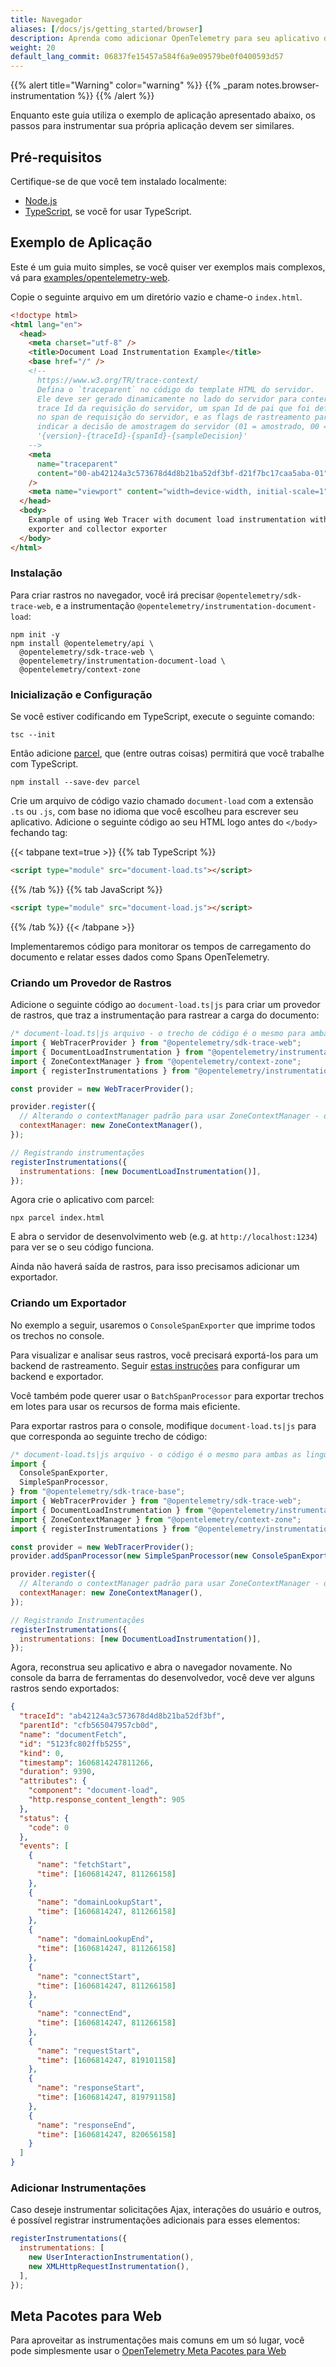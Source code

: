 ```yaml
---
title: Navegador
aliases: [/docs/js/getting_started/browser]
description: Aprenda como adicionar OpenTelemetry para seu aplicativo de navegador
weight: 20
default_lang_commit: 06837fe15457a584f6a9e09579be0f0400593d57
---
```


{{% alert title="Warning" color="warning" %}}
{{% _param notes.browser-instrumentation %}} {{% /alert %}}

Enquanto este guia utiliza o exemplo de aplicação apresentado abaixo, os passos para instrumentar sua própria aplicação devem ser similares.

## Pré-requisitos

Certifique-se de que você tem instalado localmente:

- [Node.js](https://nodejs.org/en/download/)
- [TypeScript](https://www.typescriptlang.org/download), se você for usar
  TypeScript.

## Exemplo de Aplicação

Este é um guia muito simples, se você quiser ver exemplos mais complexos, vá para
[examples/opentelemetry-web](https://github.com/open-telemetry/opentelemetry-js/tree/main/examples/opentelemetry-web).

Copie o seguinte arquivo em um diretório vazio e chame-o `index.html`.

```html
<!doctype html>
<html lang="en">
  <head>
    <meta charset="utf-8" />
    <title>Document Load Instrumentation Example</title>
    <base href="/" />
    <!--
      https://www.w3.org/TR/trace-context/
      Defina o `traceparent` no código do template HTML do servidor. 
      Ele deve ser gerado dinamicamente no lado do servidor para conter o
      trace Id da requisição do servidor, um span Id de pai que foi definido
      no span de requisição do servidor, e as flags de rastreamento para
      indicar a decisão de amostragem do servidor (01 = amostrado, 00 = não amostrado).
      '{version}-{traceId}-{spanId}-{sampleDecision}'
    -->
    <meta
      name="traceparent"
      content="00-ab42124a3c573678d4d8b21ba52df3bf-d21f7bc17caa5aba-01"
    />
    <meta name="viewport" content="width=device-width, initial-scale=1" />
  </head>
  <body>
    Example of using Web Tracer with document load instrumentation with console
    exporter and collector exporter
  </body>
</html>
```

### Instalação

Para criar rastros no navegador, você irá precisar `@opentelemetry/sdk-trace-web`,
e a instrumentação `@opentelemetry/instrumentation-document-load`:

```shell
npm init -y
npm install @opentelemetry/api \
  @opentelemetry/sdk-trace-web \
  @opentelemetry/instrumentation-document-load \
  @opentelemetry/context-zone
```

### Inicialização e Configuração

Se você estiver codificando em TypeScript, execute o seguinte comando:

```shell
tsc --init
```

Então adicione [parcel](https://parceljs.org/), que (entre outras coisas) permitirá que você trabalhe com TypeScript.

```shell
npm install --save-dev parcel
```

Crie um arquivo de código vazio chamado `document-load` com a extensão `.ts` ou `.js`,
com base no idioma que você escolheu para escrever seu aplicativo. Adicione o seguinte código ao seu HTML logo antes do `</body>` fechando tag:

{{< tabpane text=true >}} {{% tab TypeScript %}}

```html
<script type="module" src="document-load.ts"></script>
```

{{% /tab %}} {{% tab JavaScript %}}

```html
<script type="module" src="document-load.js"></script>
```

{{% /tab %}} {{< /tabpane >}}

Implementaremos código para monitorar os tempos de carregamento do documento e relatar esses dados como Spans OpenTelemetry.

### Criando um Provedor de Rastros

Adicione o seguinte código ao `document-load.ts|js` para criar um provedor de rastros,
que traz a instrumentação para rastrear a carga do documento:

```js
/* document-load.ts|js arquivo - o trecho de código é o mesmo para ambas as linguagens */
import { WebTracerProvider } from "@opentelemetry/sdk-trace-web";
import { DocumentLoadInstrumentation } from "@opentelemetry/instrumentation-document-load";
import { ZoneContextManager } from "@opentelemetry/context-zone";
import { registerInstrumentations } from "@opentelemetry/instrumentation";

const provider = new WebTracerProvider();

provider.register({
  // Alterando o contextManager padrão para usar ZoneContextManager - oferece suporte para operações assíncronas - opcional
  contextManager: new ZoneContextManager(),
});

// Registrando instrumentações
registerInstrumentations({
  instrumentations: [new DocumentLoadInstrumentation()],
});
```

Agora crie o aplicativo com parcel:

```shell
npx parcel index.html
```

E abra o servidor de desenvolvimento web (e.g. at `http://localhost:1234`) para ver se o seu código funciona.

Ainda não haverá saída de rastros, para isso precisamos adicionar um exportador.

### Criando um Exportador

No exemplo a seguir, usaremos o `ConsoleSpanExporter` que imprime todos os
trechos no console.

Para visualizar e analisar seus rastros, você precisará exportá-los para um
backend de rastreamento. Seguir [estas instruções](../../exporters) para configurar um
backend e exportador.

Você também pode querer usar o `BatchSpanProcessor` para exportar trechos em lotes para usar os recursos de forma mais eficiente.

Para exportar rastros para o console, modifique `document-load.ts|js` para que corresponda
ao seguinte trecho de código:

```js
/* document-load.ts|js arquivo - o código é o mesmo para ambas as linguagens */
import {
  ConsoleSpanExporter,
  SimpleSpanProcessor,
} from "@opentelemetry/sdk-trace-base";
import { WebTracerProvider } from "@opentelemetry/sdk-trace-web";
import { DocumentLoadInstrumentation } from "@opentelemetry/instrumentation-document-load";
import { ZoneContextManager } from "@opentelemetry/context-zone";
import { registerInstrumentations } from "@opentelemetry/instrumentation";

const provider = new WebTracerProvider();
provider.addSpanProcessor(new SimpleSpanProcessor(new ConsoleSpanExporter()));

provider.register({
  // Alterando o contextManager padrão para usar ZoneContextManager - oferece suporte para operações assíncronas - opcional
  contextManager: new ZoneContextManager(),
});

// Registrando Instrumentações
registerInstrumentations({
  instrumentations: [new DocumentLoadInstrumentation()],
});
```

Agora, reconstrua seu aplicativo e abra o navegador novamente. No console da
barra de ferramentas do desenvolvedor, você deve ver alguns rastros sendo exportados:

```json
{
  "traceId": "ab42124a3c573678d4d8b21ba52df3bf",
  "parentId": "cfb565047957cb0d",
  "name": "documentFetch",
  "id": "5123fc802ffb5255",
  "kind": 0,
  "timestamp": 1606814247811266,
  "duration": 9390,
  "attributes": {
    "component": "document-load",
    "http.response_content_length": 905
  },
  "status": {
    "code": 0
  },
  "events": [
    {
      "name": "fetchStart",
      "time": [1606814247, 811266158]
    },
    {
      "name": "domainLookupStart",
      "time": [1606814247, 811266158]
    },
    {
      "name": "domainLookupEnd",
      "time": [1606814247, 811266158]
    },
    {
      "name": "connectStart",
      "time": [1606814247, 811266158]
    },
    {
      "name": "connectEnd",
      "time": [1606814247, 811266158]
    },
    {
      "name": "requestStart",
      "time": [1606814247, 819101158]
    },
    {
      "name": "responseStart",
      "time": [1606814247, 819791158]
    },
    {
      "name": "responseEnd",
      "time": [1606814247, 820656158]
    }
  ]
}
```

### Adicionar Instrumentações

Caso deseje instrumentar solicitações Ajax, interações do usuário e outros, é possível registrar instrumentações adicionais para esses elementos:

```javascript
registerInstrumentations({
  instrumentations: [
    new UserInteractionInstrumentation(),
    new XMLHttpRequestInstrumentation(),
  ],
});
```

## Meta Pacotes para Web

Para aproveitar as instrumentações mais comuns em um só lugar, você pode simplesmente usar o
[OpenTelemetry Meta Pacotes para Web](https://www.npmjs.com/package/@opentelemetry/auto-instrumentations-web)

